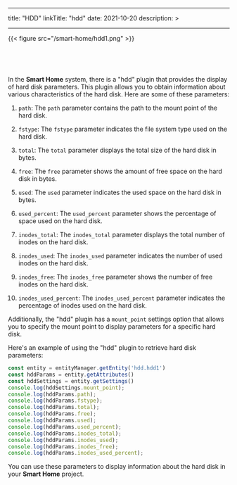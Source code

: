 
---
title: "HDD"
linkTitle: "hdd"
date: 2021-10-20
description: >
  
---

{{< figure src="/smart-home/hdd1.png" >}}

&nbsp;

&nbsp;

In the **Smart Home** system, there is a "hdd" plugin that provides the display of hard disk parameters. This plugin allows you to obtain information about various characteristics of the hard disk. Here are some of these parameters:

1. `path`: The `path` parameter contains the path to the mount point of the hard disk.

2. `fstype`: The `fstype` parameter indicates the file system type used on the hard disk.

3. `total`: The `total` parameter displays the total size of the hard disk in bytes.

4. `free`: The `free` parameter shows the amount of free space on the hard disk in bytes.

5. `used`: The `used` parameter indicates the used space on the hard disk in bytes.

6. `used_percent`: The `used_percent` parameter shows the percentage of space used on the hard disk.

7. `inodes_total`: The `inodes_total` parameter displays the total number of inodes on the hard disk.

8. `inodes_used`: The `inodes_used` parameter indicates the number of used inodes on the hard disk.

9. `inodes_free`: The `inodes_free` parameter shows the number of free inodes on the hard disk.

10. `inodes_used_percent`: The `inodes_used_percent` parameter indicates the percentage of inodes used on the hard disk.

Additionally, the "hdd" plugin has a `mount_point` settings option that allows you to specify the mount point to display parameters for a specific hard disk.

Here's an example of using the "hdd" plugin to retrieve hard disk parameters:

```javascript
const entity = entityManager.getEntity('hdd.hdd1')
const hddParams = entity.getAttributes()
const hddSettings = entity.getSettings()
console.log(hddSettings.mount_point);
console.log(hddParams.path);
console.log(hddParams.fstype);
console.log(hddParams.total);
console.log(hddParams.free);
console.log(hddParams.used);
console.log(hddParams.used_percent);
console.log(hddParams.inodes_total);
console.log(hddParams.inodes_used);
console.log(hddParams.inodes_free);
console.log(hddParams.inodes_used_percent);
```

You can use these parameters to display information about the hard disk in your **Smart Home** project.
